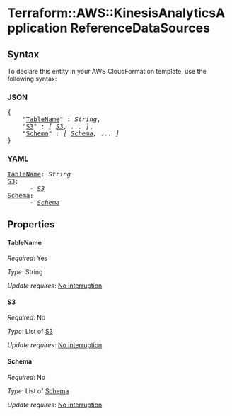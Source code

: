 # Terraform::AWS::KinesisAnalyticsApplication ReferenceDataSources

## Syntax

To declare this entity in your AWS CloudFormation template, use the following syntax:

### JSON

<pre>
{
    "<a href="#tablename" title="TableName">TableName</a>" : <i>String</i>,
    "<a href="#s3" title="S3">S3</a>" : <i>[ <a href="referencedatasources-s3.md">S3</a>, ... ]</i>,
    "<a href="#schema" title="Schema">Schema</a>" : <i>[ <a href="referencedatasources-schema.md">Schema</a>, ... ]</i>
}
</pre>

### YAML

<pre>
<a href="#tablename" title="TableName">TableName</a>: <i>String</i>
<a href="#s3" title="S3">S3</a>: <i>
      - <a href="referencedatasources-s3.md">S3</a></i>
<a href="#schema" title="Schema">Schema</a>: <i>
      - <a href="referencedatasources-schema.md">Schema</a></i>
</pre>

## Properties

#### TableName

_Required_: Yes

_Type_: String

_Update requires_: [No interruption](https://docs.aws.amazon.com/AWSCloudFormation/latest/UserGuide/using-cfn-updating-stacks-update-behaviors.html#update-no-interrupt)

#### S3

_Required_: No

_Type_: List of <a href="referencedatasources-s3.md">S3</a>

_Update requires_: [No interruption](https://docs.aws.amazon.com/AWSCloudFormation/latest/UserGuide/using-cfn-updating-stacks-update-behaviors.html#update-no-interrupt)

#### Schema

_Required_: No

_Type_: List of <a href="referencedatasources-schema.md">Schema</a>

_Update requires_: [No interruption](https://docs.aws.amazon.com/AWSCloudFormation/latest/UserGuide/using-cfn-updating-stacks-update-behaviors.html#update-no-interrupt)

